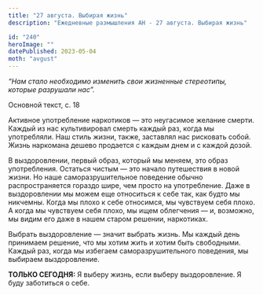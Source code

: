 ```yaml
---
title: "27 августа. Выбирая жизнь"
description: "Ежедневные размышления АН - 27 августа. Выбирая жизнь"

id: "240"
heroImage: ""
datePublished: 2023-05-04
moth: "avgust"
---
```


_“Нам стало необходимо изменить свои жизненные стереотипы, которые разрушали
нас”._

Основной текст, с. 18

Активное употребление наркотиков — это неугасимое желание смерти. Каждый из
нас культивировал смерть каждый раз, когда мы употребляли. Наш стиль жизни,
также, заставлял нас рисковать собой. Жизнь наркомана дешево продается с
каждым днем и с каждой дозой.

В выздоровлении, первый образ, который мы меняем, это образ употребления.
Остаться чистым — это начало путешествия в новой жизни. Но наше
саморазрушительное поведение обычно распространяется гораздо шире, чем просто
на употребление. Даже в выздоровлении мы можем еще относиться к себе так, как
будто мы никчемны. Когда мы плохо к себе относимся, мы чувствуем себя плохо. А
когда мы чувствуем себя плохо, мы ищем облегчения — и, возможно, мы видим его
даже в нашем старом решении, наркотиках.

Выбрать выздоровление — значит выбрать жизнь. Мы каждый день принимаем
решение, что мы хотим жить и хотим быть свободными. Каждый раз, когда мы
избегаем саморазрушительного поведения, мы выбираем выздоровление.

**ТОЛЬКО СЕГОДНЯ:** Я выберу жизнь, если выберу выздоровление. Я буду
заботиться о себе.
